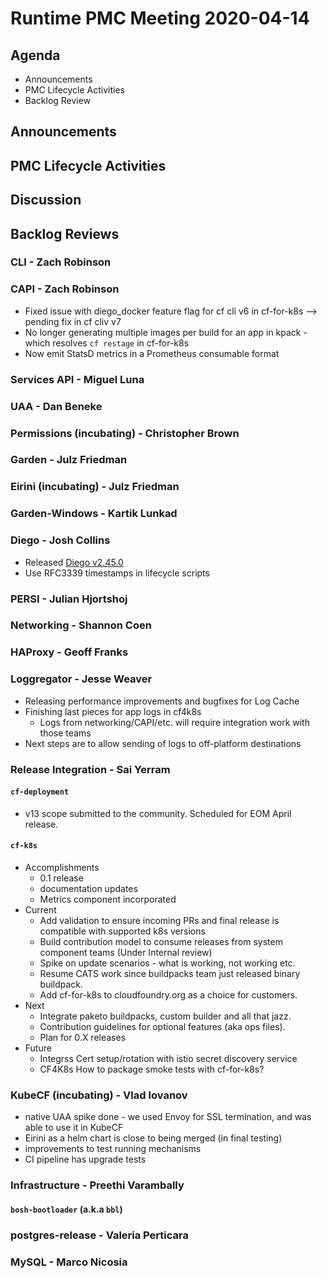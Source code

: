 # Runtime PMC Meeting 2020-04-14

## Agenda

* Announcements
* PMC Lifecycle Activities
* Backlog Review


## Announcements


## PMC Lifecycle Activities


## Discussion


## Backlog Reviews

### CLI - Zach Robinson


### CAPI - Zach Robinson

- Fixed issue with diego_docker feature flag for cf cli v6 in cf-for-k8s --> pending fix in cf cliv v7
- No longer generating multiple images per build for an app in kpack - which resolves `cf restage` in cf-for-k8s
- Now emit StatsD metrics in a Prometheus consumable format

### Services API - Miguel Luna


### UAA - Dan Beneke


### Permissions (incubating) - Christopher Brown


### Garden - Julz Friedman


### Eirini (incubating) - Julz Friedman


### Garden-Windows - Kartik Lunkad


### Diego - Josh Collins
- Released [Diego
  v2.45.0](https://github.com/cloudfoundry/diego-release/releases/tag/v2.45.0)
- Use RFC3339 timestamps in lifecycle scripts


### PERSI - Julian Hjortshoj


### Networking - Shannon Coen


### HAProxy - Geoff Franks


### Loggregator - Jesse Weaver
- Releasing performance improvements and bugfixes for Log Cache
- Finishing last pieces for app logs in cf4k8s
  - Logs from networking/CAPI/etc. will require integration work with those teams
- Next steps are to allow sending of logs to off-platform destinations

### Release Integration - Sai Yerram

#### `cf-deployment`
- v13 scope submitted to the community. Scheduled for EOM April release. 

#### `cf-k8s`
- Accomplishments
  - 0.1 release
  - documentation updates
  - Metrics component incorporated
- Current
  - Add validation to ensure incoming PRs and final release is compatible with supported k8s versions 
  - Build contribution model to consume releases from system component teams (Under Internal review)
  - Spike on update scenarios - what is working, not working etc.
  - Resume CATS work since buildpacks team just released binary buildpack.
  - Add cf-for-k8s to cloudfoundry.org as a choice for customers.
- Next
  - Integrate paketo buildpacks, custom builder and all that jazz.
  - Contribution guidelines for optional features (aka ops files).
  - Plan for 0.X releases
- Future
  - Integrss Cert setup/rotation with istio secret discovery service
  - CF4K8s How to package smoke tests with cf-for-k8s?


### KubeCF (incubating) - Vlad Iovanov
- native UAA spike done - we used Envoy for SSL termination, and was able to use it in KubeCF
- Eirini as a helm chart is close to being merged (in final testing)
- improvements to test running mechanisms
- CI pipeline has upgrade tests

### Infrastructure - Preethi Varambally

#### `bosh-bootloader` (a.k.a `bbl`)


### postgres-release - Valeria Perticara


### MySQL - Marco Nicosia
